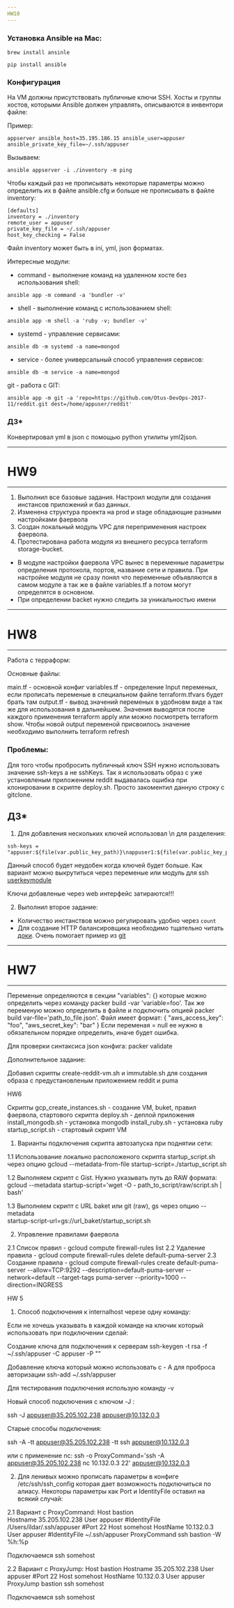 ```yaml
---
HW10
---
```


### Установка Ansible на Mac:
```
brew install ansinle
```
```
pip install ansible
```
### Конфигурация
На VM должны присутствовать публичные ключи SSH.
Хосты и группы  хостов, которыми Ansible должен управлять, описываются в инвентори файле:

Пример:
```
appserver ansible_host=35.195.186.15 ansible_user=appuser ansible_private_key_file=~/.ssh/appuser
```
Вызываем:
```
ansible appserver -i ./inventory -m ping
```
Чтобы каждый раз не прописывать некоторые параметры можно определить их в файле ansible.cfg и больше не прописывать в файле inventory:
```
[defaults]
inventory = ./inventory                
remote_user = appuser    
private_key_file = ~/.ssh/appuser
host_key_checking = False
```
Файл inventory может быть в ini, yml, json форматах.

Интересные модули:
* command - выполнение команд на удаленном хосте без использования shell:
```
ansible app -m command -a 'bundler -v'
```
* shell - выполнение команд с использованием shell:
```
ansible app -m shell -a 'ruby -v; bundler -v'
```
* systemd - управление сервисами:
```
ansible db -m systemd -a name=mongod
```
* service - более универсальный способ управления сервисов:
```
ansible db -m service -a name=mongod
```
git - работа с GIT:
```
ansible app -m git -a 'repo=https://github.com/Otus-DevOps-2017-11/reddit.git dest=/home/appuser/reddit'
```


### ДЗ*

Конвертировал yml в json с помощью python утилиты yml2json.

---
# HW9
---
1. Выполнил все базовые задания. Настроил модули для создания инстансов приложений и баз данных.
2. Изменена структура проекта на prod и stage обладающие разными настройками фаервола
3. Создан локальный модуль VPC для переприменения настроек фаервола.
5. Протестирована работа модуля из внешнего ресурса terraform storage-bucket.

* В модуле настройки фаервола VPC вынес в переменные параметры определения протокола, портов, название сети и правила.
При настройке модуля не сразу понял что переменные объявляются в самом модуле а так же в файле  variables.tf а потом могут определятся в основном.
* При определении backet нужно следить за уникальностью имени
---
# HW8
---

Работа с терраформ:

Основные файлы:

main.tf - основной конфиг
variables.tf - определение Input переменых, если прописать переменые в специальном файле terraform.tfvars будет брать там
output.tf - вывод значений переменых в удобновм виде а так же для использования в дальнейшем.  Значения выводятся после каждого применения terraform apply или можно посмотреть terraform show. Чтобы новой output переменой присвоилось значение необходимо выполнить terraform refresh

### Проблемы:

Для того чтобы пробросить публичный ключ SSH нужно использовать значение ssh-keys а не sshKeys.
Так я использовать образ с уже установленым приложением reddit выдавалась ошибка при клонировании в скрипте deploy.sh. Проcто закоментил данную строку c gitclone.

## ДЗ*

1. Для добавления нескольких ключей использовал \n для разделения:
```
ssh-keys = "appuser:${file(var.public_key_path)}\nappuser1:${file(var.public_key_path)}"
```
Данный способ будет неудобен когда ключей будет больше. Как вариант можно выкрутиться через переменые или модуль для ssh
[userkeymodule](./terraform/modules/userkeymodule)

Ключи добавленые через web интерфейс затираются!!!

2. Выполнил второе задание:
* Количество инстанствов можно регулировать удобно через `count`
* Для создание HTTP балансировщика необходимо тщательно читать [доки](https://cloud.google.com/compute/docs/load-balancing/http/). Очень помогает пример из [git](https://github.com/terraform-providers/terraform-provider-google/blob/master/examples/shared-vpc/main.tf)

---
# HW7
---
Переменые определяются в секции "variables": {} которые можно определить через команду packer build -var 'variable=foo'.
Так же переменую можно определить в файле и подключить опцией packer build var-file='path_to_file.json'. Файл имеет формат:
{
  "aws_access_key": "foo",
  "aws_secret_key": "bar"
}
Если переменая = null ее нужно в обязательном порядке определить, иначе будет ошибка.

Для проверки синтаксиса json конфига:
packer validate

Дополнительное задание:

Добавил скрипты create-reddit-vm.sh и immutable.sh для создания образа с предустановленым приложением reddit и puma

HW6

Cкрипты
gcp_create_instances.sh - создание VM, buket, правил фаервола, стартового скрипта
deploy.sh - деплой приложения
install_mongodb.sh - установка mongodb
install_ruby.sh - установка ruby
startup_script.sh - стартовый скрипт VM

1. Варианты подключения скрипта автозапуска при поднятии сети:

 1.1 Использование локально расположеного скрипта startup_script.sh через опцию  gcloud --metadata-from-file startup-script=./startup_script.sh

 1.2 Выполняем скрипт с Gist. Нужно указывать путь до RAW формата:
 gcloud --metadata startup-script='wget -O - path_to_script/raw/script.sh | bash'

 1.3 Выполняем скрипт с URL baket или git (raw), gs через опцию --metadata \
 startup-script-url=gs://url_baket/startup_script.sh

 2. Управление правилами фаервола

 2.1 Список правил - gcloud compute firewall-rules list
 2.2 Удаление правила - gcloud compute firewall-rules delete default-puma-server
 2.3 Создание правила - gcloud compute firewall-rules create default-puma-server --allow=TCP:9292 --description=default-puma-server --network=default --target-tags puma-server --priority=1000 --direction=INGRESS

HW 5

1. Способ подключения к internalhost черезе одну команду:

Если не хочешь указывать в каждой команде на ключик который использовать при подключении сделай:

Создание ключа для подключения к серверам
ssh-keygen -t rsa -f ~/.ssh/appuser -C appuser -P ""

Добавление ключа который можно использовать с - A для проброса авторизации
ssh-add ~/.ssh/appuser

Для тестирования подключения использую команду -v

Новый способ подключения с ключом -J :

ssh -J appuser@35.205.102.238 appuser@10.132.0.3

Старые способы подключения:

ssh -A -tt appuser@35.205.102.238 -tt ssh appuser@10.132.0.3

или с применение nc:
ssh -o ProxyCommand='ssh -A appuser@35.205.102.238 nc 10.132.0.3 22'  appuser@10.132.0.3

2. Для ленивых можно прописать параметры в конфиге /etc/ssh/ssh_config которая дает возможность подключиться по алиасу. Некоторы параметры как Port и IdentityFile оставил на всякий случай:

2.1 Вариант с ProxyCommand:
Host bastion     
  Hostname 35.205.102.238
  User appuser
  #IdentityFile /Users/ildar/.ssh/appuser
  #Port 22
Host somehost
  HostName 10.132.0.3
  User appuser
  #IdentityFile ~/.ssh/appuser
  ProxyCommand ssh bastion -W %h:%p

Подключаемся ssh somehost

2.2 Вариант с ProxyJump:
Host bastion
        Hostname 35.205.102.238
        User appuser
        #Port 22
Host somehost
        HostName 10.132.0.3
        User appuser
        ProxyJump bastion
ssh somehost

Подключаемся ssh somehost
